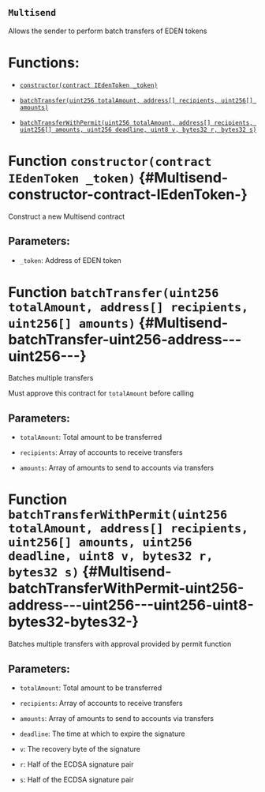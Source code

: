 ## `Multisend`

Allows the sender to perform batch transfers of EDEN tokens

# Functions:

- [`constructor(contract IEdenToken _token)`](#Multisend-constructor-contract-IEdenToken-)

- [`batchTransfer(uint256 totalAmount, address[] recipients, uint256[] amounts)`](#Multisend-batchTransfer-uint256-address---uint256---)

- [`batchTransferWithPermit(uint256 totalAmount, address[] recipients, uint256[] amounts, uint256 deadline, uint8 v, bytes32 r, bytes32 s)`](#Multisend-batchTransferWithPermit-uint256-address---uint256---uint256-uint8-bytes32-bytes32-)

# Function `constructor(contract IEdenToken _token)` {#Multisend-constructor-contract-IEdenToken-}

Construct a new Multisend contract

## Parameters:

- `_token`: Address of EDEN token

# Function `batchTransfer(uint256 totalAmount, address[] recipients, uint256[] amounts)` {#Multisend-batchTransfer-uint256-address---uint256---}

Batches multiple transfers

Must approve this contract for `totalAmount` before calling

## Parameters:

- `totalAmount`: Total amount to be transferred

- `recipients`: Array of accounts to receive transfers

- `amounts`: Array of amounts to send to accounts via transfers

# Function `batchTransferWithPermit(uint256 totalAmount, address[] recipients, uint256[] amounts, uint256 deadline, uint8 v, bytes32 r, bytes32 s)` {#Multisend-batchTransferWithPermit-uint256-address---uint256---uint256-uint8-bytes32-bytes32-}

Batches multiple transfers with approval provided by permit function

## Parameters:

- `totalAmount`: Total amount to be transferred

- `recipients`: Array of accounts to receive transfers

- `amounts`: Array of amounts to send to accounts via transfers

- `deadline`: The time at which to expire the signature

- `v`: The recovery byte of the signature

- `r`: Half of the ECDSA signature pair

- `s`: Half of the ECDSA signature pair

